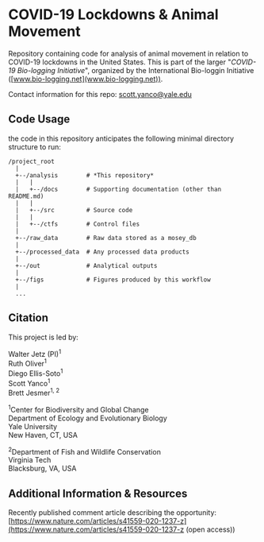 # COVID-19 Lockdowns & Animal Movement

Repository containing code for analysis of animal movement in relation to COVID-19 lockdowns in the United States. This is part of the larger "*COVID-19 Bio-logging Initiative*", organized by the International Bio-loggin Initiative ([www.bio-logging.net](www.bio-logging.net)).

Contact information for this repo:  scott.yanco@yale.edu

## Code Usage

the code in this repository anticipates the following minimal directory structure to run:

```
/project_root  
  |  
  +--/analysis        # *This repository*  
  |   |  
  |   +--/docs        # Supporting documentation (other than README.md)  
  |   |  
  |   +--/src         # Source code  
  |   |  
  |   +--/ctfs        # Control files  
  |  
  +--/raw_data        # Raw data stored as a mosey_db
  |  
  +--/processed_data  # Any processed data products
  |  
  +--/out             # Analytical outputs
  |  
  +--/figs            # Figures produced by this workflow
  |  
  ...  
```

## Citation
This project is led by:

Walter Jetz (PI)<sup>1</sup>  
Ruth Oliver<sup>1</sup>  
Diego Ellis-Soto<sup>1</sup>  
Scott Yanco<sup>1</sup>  
Brett Jesmer<sup>1, 2</sup>  

<sup>1</sup>Center for Biodiversity and Global Change  
Department of Ecology and Evolutionary Biology  
Yale University  
New Haven, CT, USA  

<sup>2</sup>Department of Fish and Wildlife Conservation  
Virginia Tech   
Blacksburg, VA, USA  

## Additional Information & Resources

Recently published comment article describing the opportunity: [https://www.nature.com/articles/s41559-020-1237-z](https://www.nature.com/articles/s41559-020-1237-z (open access))
